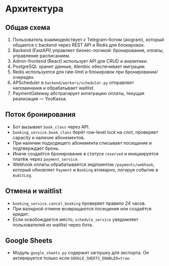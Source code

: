 # Архитектура

## Общая схема
1. Пользователь взаимодействует с Telegram-ботом (aiogram), который общается с backend через REST API и Redis для блокировок.
2. Backend (FastAPI) управляет бизнес-логикой: бронирования, оплаты, управление расписанием.
3. Admin-frontend (React) использует API для CRUD и аналитики.
4. PostgreSQL хранит данные, Alembic обеспечивает миграции.
5. Redis используется для rate-limit и блокировок при бронировании/очередях.
6. APScheduler в `backend/workers/scheduler.py` отправляет напоминания и обрабатывает waitlist.
7. PaymentGateway абстрагирует интеграцию оплаты, текущая реализация — YooKassa.

## Поток бронирования
- Бот вызывает `book_class` через API.
- `booking_service.book_class` берёт row-level lock на слот, проверяет capacity и наличие абонементов.
- При наличии подходящего абонемента списывает посещение и подтверждает бронь.
- Иначе создаётся бронирование в статусе `reserved` и инициируется платёж через `payment_service`.
- Webhook оплаты обрабатывается эндпоинтом `/payments/webhook`, который обновляет `Payment` и `Booking` атомарно, логируя событие в `AuditLog`.

## Отмена и waitlist
- `booking_service.cancel_booking` проверяет правило 24 часов.
- При валидной отмене возвращаются посещения или создаётся кредит.
- Если освобождается место, `schedule_service` уведомляет пользователей из waitlist через бота.

## Google Sheets
- Модуль `google_sheets.py` содержит заглушку для экспорта. Он активируется только если `GOOGLE_SHEETS_ENABLED=true`.
